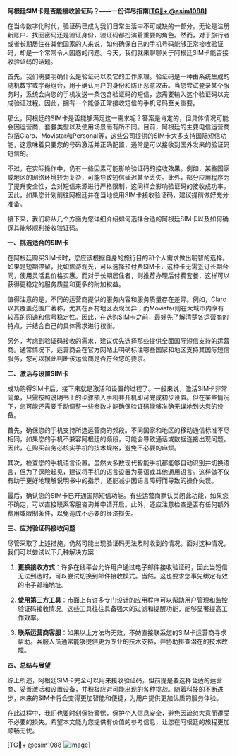 **阿根廷SIM卡是否能接收验证码？——一份详尽指南[[TG💪+ @esim1088](https://t.me/s/esim1088)]**

在当今数字化时代，验证码已成为我们日常生活中不可或缺的一部分。无论是注册新账户、找回密码还是验证身份，验证码都扮演着重要的角色。然而，对于旅行者或者长期居住在其他国家的人来说，如何确保自己的手机号码能够正常接收验证码，却是一个常常令人困惑的问题。今天，我们就来聊聊关于阿根廷SIM卡能否接收验证码的话题。

首先，我们需要明确什么是验证码以及它的工作原理。验证码是一种由系统生成的随机数字或字母组合，用于确认用户的身份和防止恶意攻击。当您尝试登录某个服务时，系统会向您的手机发送一条包含验证码的短信，您需要输入这个验证码以完成验证过程。因此，拥有一个能够正常接收短信的手机号码至关重要。

那么，阿根廷的SIM卡是否能够满足这一需求呢？答案是肯定的，但具体情况可能会因运营商、套餐类型以及使用场景而有所不同。目前，阿根廷的主要电信运营商包括Claro、Movistar和Personal等，这些公司提供的SIM卡大多支持国际短信功能，这意味着只要您的号码激活并正确配置，通常是可以接收到国外发来的验证码短信的。

不过，在实际操作中，仍有一些因素可能影响验证码的接收效果。例如，某些国家或地区的网络环境较为复杂，可能导致短信延迟甚至丢失。此外，部分应用程序为了提升安全性，会对短信来源进行严格限制，这同样会影响验证码的接收成功率。因此，如果您计划前往阿根廷并在当地使用SIM卡接收验证码，建议提前做好充分准备。

接下来，我们将从几个方面为您详细介绍如何选择合适的阿根廷SIM卡以及如何确保其能够顺利接收验证码。

**一、挑选适合的SIM卡**

在阿根廷购买SIM卡时，您应该根据自身的旅行目的和个人需求做出明智的选择。如果是短期停留，比如旅游观光，可以选择预付费SIM卡，这种卡无需签订长期合同，使用灵活且价格实惠。而对于长期居住者，则推荐办理后付费套餐，这样可以获得更稳定的服务质量和更多的附加权益。

值得注意的是，不同的运营商提供的服务内容和服务质量存在差异。例如，Claro以其覆盖范围广著称，尤其在乡村地区表现优异；而Movistar则在大城市内享有较高的网速和信号稳定性。因此，在选购SIM卡之前，最好先了解清楚各运营商的特点，并结合自己的具体需求进行权衡。

另外，考虑到验证码接收的需求，建议优先选择那些提供全面国际短信支持的运营商。通常情况下，运营商会在官方网站上明确标注哪些国家和地区支持其国际短信服务，您可以据此判断该运营商是否符合您的要求。

**二、激活与设置SIM卡**

成功购得SIM卡后，接下来就是激活和设置的过程了。一般来说，激活SIM卡非常简单，只需按照说明书上的步骤插入手机并开机即可完成初步设置。但在某些情况下，您可能还需要手动调整一些参数才能确保验证码能够准确无误地到达您的设备。

首先，确保您的手机支持所选运营商的频段。不同国家和地区的移动通信标准不尽相同，如果您的手机不兼容阿根廷的频段，可能会导致通话或数据连接出现问题。因此，在购买前务必核实手机的技术规格，避免不必要的麻烦。

其次，检查您的手机语言设置。虽然大多数现代智能手机都能够自动识别并切换语言，但为了保险起见，建议将手机的语言设置为英语或其他通用语言。这样做不仅有助于更好地理解说明书中的指示，还能减少因语言障碍而导致的操作失误。

最后，确认您的SIM卡已开通国际短信功能。有些运营商默认关闭此功能，如果您不确定，可以直接联系客服咨询并申请开启。此外，还应注意检查是否有任何额外费用或限制条件，以免造成不必要的经济损失。

**三、应对验证码接收问题**

尽管采取了上述措施，仍然可能出现验证码无法及时收到的情况。面对这种情况，我们可以尝试以下几种解决方案：

1. **更换接收方式**：许多在线平台允许用户通过电子邮件接收验证码，因此当短信无法到达时，可以尝试切换到邮件接收模式。当然，这也要求您事先绑定有效的电子邮箱地址。

2. **使用第三方工具**：市面上有许多专门设计的应用程序可以帮助用户管理和监控验证码接收情况。这些工具往往具备强大的过滤和提醒功能，能够显著提高工作效率。

3. **联系运营商客服**：如果以上方法均无效，不妨直接联系您的SIM卡运营商寻求帮助。客服人员通常能够提供更为专业的技术支持，并协助排查潜在的技术故障。

**四、总结与展望**

综上所述，阿根廷SIM卡完全可以用来接收验证码，但前提是要选择合适的运营商、妥善激活和设置设备，并积极应对可能出现的各种挑战。随着科技的不断进步，未来的SIM卡将会变得更加智能和便捷，为用户提供更加优质的服务体验。

在此过程中，我们也要时刻保持警惕，保护个人信息安全，避免因疏忽大意而遭受不必要的损失。希望本文能为您提供有价值的参考信息，让您在阿根廷的旅程更加顺畅无忧。

[[TG💪+ @esim1088](https://t.me/s/esim1088) ![Image](https://i.postimg.cc/4NQfJmqS/Snipaste-2025-05-13-00-14-12.png)]